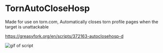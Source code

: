 # TornAutoCloseHosp
Made for use on torn.com, Automatically closes torn profile pages when the target is unattackable

https://greasyfork.org/en/scripts/372163-autoclosehosp-d

![gif of script](https://imgur.com/CQdEkIR.gifv "Demonstration")
